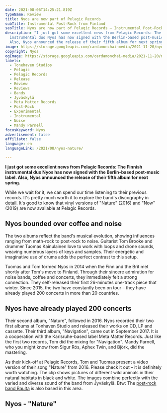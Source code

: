 ```yaml
---
date: 2021-08-06T14:25:21.819Z
typeName: Review
title: Nyos are now part of Pelagic Records
subTitle: Instrumental Post-Rock from Finland
seoTitle: Nyos are now part of Pelagic Records – Instrumental Post-Rock Review
description: "I just got some excellent news from Pelagic Records: The Finnish
  instrumental duo Nyos has now signed with the Berlin-based post-music label.
  Also, Nyos announced the release of their fifth album for next spring."
image: https://storage.googleapis.com/cardamonchai-media/2021-11-20/nyos-jpg-imagine-c8c8c8_000000_1024_768/640.webp
copyright: Nyos
ogImage: https://storage.googleapis.com/cardamonchai-media/2021-11-20/nyos-png-imagine-c8c8c8_969696_1200_628/640.webp
labels:
  - Tonehaven Studios
  - Pelagic
  - Pelagic Records
  - Release
  - Review
  - Reviews
  - Bands
  - Jyväskylä
  - Meta Matter Records
  - Post-Rock
  - Experimental
  - Instrumental
  - Noise
  - Mandy Parnell
focusKeyword: Nyos
advertisement: false
affiliate: false
language: en
languageLink: /2021/08/nyos-nature/

---
```


**I just got some excellent news from Pelagic Records: The Finnish instrumental duo Nyos has now signed with the Berlin-based post-music label. Also, Nyos announced the release of their fifth album for next spring.**

While we wait for it, we can spend our time listening to their previous records. It's pretty much worth it to explore the band's discography in detail. It's good to know that vinyl versions of "Nature" (2016) and "Now" (2019) are now available at Pelagic Records.

## Nyos bounded over coffee and noise

The two albums reflect the band's musical evolution, showing influences ranging from math-rock to post-rock to noise. Guitarist Tom Brooke and drummer Tuomas Kainulainen love to work with loops and drone sounds, weaving numerous layers of keys and samples. Their energetic and imaginative use of drums adds the perfect contrast to this setup.

Tuomas and Tom formed Nyos in 2014 when the Finn and the Brit met shortly after Tom's move to Finland. Through their sincere admiration for noise bands, coffee and concerts, they immediately felt a strong connection. They self-released their first 26-minutes one-track piece that winter. Since 2015, the two have constantly been on tour – they have already played 200 concerts in more than 20 countries.

## Nyos have already played 200 concerts

Their second album, "Nature", followed in 2016. Nyos recorded their two first albums at Tonhaven Studio and released their works on CD, LP and cassette. Their third album, "Navigation", came out in September 2017. It is a cooperation with the Karlsruhe-based label Meta Matter Records. Just like the first two records, Tom did the mixing for "Navigation". Mandy Parnell, who you might know from Sigur Rós, Aphex Twin, and Björk, did the mastering.

As their kick-off at Pelagic Records, Tom and Tuomas present a video version of their song "Nature" from 2016. Please check it out – it is definitely worth watching. The clip shows pictures of different wild animals in their natural habitats in black and white. The images combine perfectly with the varied and diverse sound of the band from Jyväskylä. Btw: The [post-rock band Baulta](/2021/03/baulta-interview/) is also based in this area.

## Nyos - "Nature"

<YouTube id="slU3mD1RHNA" />
